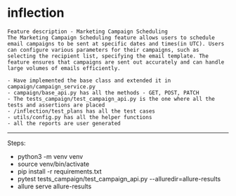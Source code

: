 # inflection


```
Feature description - Marketing Campaign Scheduling
The Marketing Campaign Scheduling feature allows users to schedule email campaigns to be sent at specific dates and times(in UTC). Users can configure various parameters for their campaigns, such as selecting the recipient list, specifying the email template. The feature ensures that campaigns are sent out accurately and can handle large volumes of emails efficiently.
```


```
- Have implemented the base class and extended it in campaign/campaign_service.py
- campaign/base_api.py has all the methods - GET, POST, PATCH
- The tests_campaign/test_campaign_api.py is the one where all the tests and assertions are placed
- /inflection/test_plans has all the test cases
- utils/config.py has all the helper functions
- all the reports are user generated
```


---

Steps:
- python3 -m venv venv
- source venv/bin/activate
- pip install -r requirements.txt
- pytest tests_campaign/test_campaign_api.py --alluredir=allure-results
- allure serve allure-results